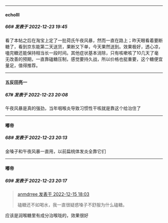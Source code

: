 

*****

####  echoIII  
##### 66#       发表于 2022-12-23 19:45

看了本帖之后在淘宝上定了一批荷氏午夜风暴，然而一直在路上；昨天眼看着要断糖了，看到京东能第二天送货，果断又下单，今天果然送到。效果极好，透心凉，嗑完糖还能保持相当长一段时间。其他症状基本消除，只有咳嗽咳了10几天了毫无改善的预期，一直靠磕糖压制，感觉要持久战，所以价格也挺重要，这个糖便宜量足，值得推荐。



*****

####  五反田亮一  
##### 67#       发表于 2022-12-23 20:08

午夜风暴是真的强劲，当年咽喉炎导致习惯性干咳就是靠这个给治住了



*****

####  嘟帝  
##### 68#       发表于 2022-12-23 20:13

金嗓子和午夜风暴一直用，以前扁桃体发炎全靠它们

*****

####  嘟帝  
##### 69#       发表于 2022-12-23 20:17

<blockquote><a href="httphttps://bbs.saraba1st.com/2b/forum.php?mod=redirect&amp;goto=findpost&amp;pid=58954356&amp;ptid=2110086" target="_blank">anmdrree 发表于 2022-12-15 18:03</a>

磕糖还不如喝水，我一直很疑惑嗓子不舒服为什么磕糖。</blockquote>
应该是润喉糖里有成分治喉咙的，效果很好


